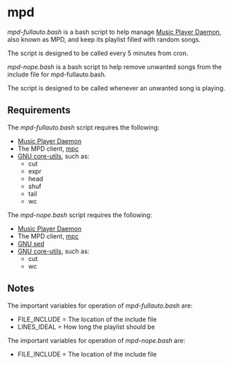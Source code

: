 # mpd

*mpd-fullauto.bash* is a bash script to help manage [Music Player Daemon](http://www.musicpd.org/), also known as MPD, and keep its playlist filled with random songs.

The script is designed to be called every 5 minutes from cron.

*mpd-nope.bash* is a bash script to help remove unwanted songs from the include file for mpd-fullauto.bash.

The script is designed to be called whenever an unwanted song is playing.

## Requirements

The *mpd-fullauto.bash* script requires the following:

- [Music Player Daemon](http://www.musicpd.org/)
- The MPD client, [mpc](https://www.musicpd.org/clients/mpc/)
- [GNU core-utils](https://www.gnu.org/software/coreutils/manual/coreutils.html), such as:
  - cut
  - expr
  - head
  - shuf
  - tail
  - wc

The *mpd-nope.bash* script requires the following:

- [Music Player Daemon](http://www.musicpd.org/)
- The MPD client, [mpc](https://www.musicpd.org/clients/mpc/)
- [GNU sed](https://www.gnu.org/software/sed/manual/sed.html)
- [GNU core-utils](https://www.gnu.org/software/coreutils/manual/coreutils.html), such as:
  - cut
  - wc

## Notes

The important variables for operation of *mpd-fullauto.bash* are:

- FILE_INCLUDE = The location of the include file
- LINES_IDEAL = How long the playlist should be

The important variables for operation of *mpd-nope.bash* are:

- FILE_INCLUDE = The location of the include file
